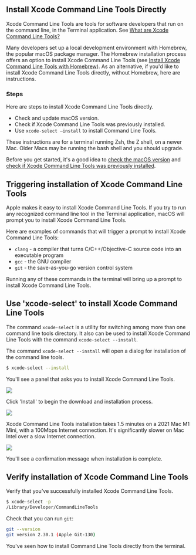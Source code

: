 ## Install Xcode Command Line Tools Directly

Xcode Command Line Tools are tools for software developers that run on the command line, in the Terminal application. See [What are Xcode Command Line Tools?](/commandlinetools/index.html)

Many developers set up a local development environment with Homebrew, the popular macOS package manager. The Homebrew  installation process offers an option to install Xcode Command Line Tools (see [Install Xcode Command Line Tools with Homebrew](/commandlinetools/3.html)). As an alternative, if you'd like to install Xcode Command Line Tools directly, without Homebrew, here are instructions.

### Steps

Here are steps to install Xcode Command Line Tools directly.
- Check and update macOS version.
- Check if Xcode Command Line Tools was previously installed.
- Use `xcode-select –install` to install Command Line Tools.

These instructions are for a terminal running Zsh, the Z shell, on a newer Mac. Older Macs may be running the bash shell and you should upgrade.

Before you get started, it's a good idea to [check the macOS version](/commandlinetools/1.html) and [check if Xcode Command Line Tools was previously installed](/commandlinetools/2.html).

## Triggering installation of Xcode Command Line Tools

Apple makes it easy to install Xcode Command Line Tools. If you try to run any recognized command line tool in the Terminal application, macOS will prompt you to install Xcode Command Line Tools.

Here are examples of commands that will trigger a prompt to install Xcode Command Line Tools:

- `clang` - a compiler that turns C/C++/Objective-C source code into an executable program
- `gcc` - the GNU compiler
- `git` - the save-as-you-go version control system

Running any of these commands in the terminal will bring up a prompt to install Xcode Command Line Tools.

## Use 'xcode-select' to install Xcode Command Line Tools

The command  `xcode-select` is a utility for switching among more than one command line tools directory. It also can be used to install Xcode Command Line Tools with the command `xcode-select --install`.

The command `xcode-select --install` will open a dialog for installation of the command line tools.

```bash
$ xcode-select --install
```

You'll see a panel that asks you to install Xcode Command Line Tools.

![](/assets/images/ruby/install-Xcode-CLT.png)

Click 'Install' to begin the download and installation process.

![](/assets/images/ruby/install-Xcode-CLT-progress.png)

Xcode Command Line Tools installation takes 1.5 minutes on a 2021 Mac M1 Mini, with a 100Mbps Internet connection. It's significantly slower on Mac Intel over a slow Internet connection.

![](/assets/images/ruby/install-Xcode-CLT-done.png)

You'll see a confirmation message when installation is complete.

## Verify installation of Xcode Command Line Tools

Verify that you've successfully installed Xcode Command Line Tools.

```bash
$ xcode-select -p
/Library/Developer/CommandLineTools
```

Check that you can run `git`:

```bash
git --version
git version 2.30.1 (Apple Git-130)
```

You've seen how to install Command Line Tools directly from the terminal.
